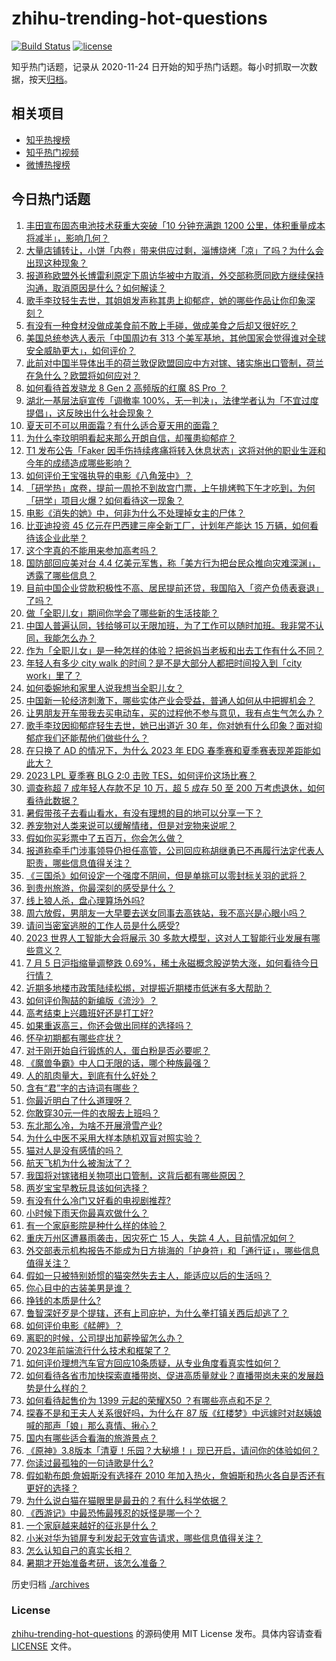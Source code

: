 # zhihu-trending-hot-questions

[![Build Status](https://github.com/justjavac/zhihu-trending-hot-questions/workflows/ci/badge.svg?branch=master)](https://github.com/justjavac/zhihu-trending-hot-questions/actions)
[![license](https://img.shields.io/github/license/justjavac/zhihu-trending-hot-questions)](https://github.com/justjavac/zhihu-trending-hot-questions/blob/master/LICENSE)

知乎热门话题，记录从 2020-11-24
日开始的知乎热门话题。每小时抓取一次数据，按天[归档](./archives)。

## 相关项目

- [知乎热搜榜](https://github.com/justjavac/zhihu-trending-top-search)
- [知乎热门视频](https://github.com/justjavac/zhihu-trending-hot-video)
- [微博热搜榜](https://github.com/justjavac/weibo-trending-hot-search)

## 今日热门话题

<!-- BEGIN -->
<!-- 最后更新时间 Thu Jul 06 2023 09:48:47 GMT+0800 (China Standard Time) -->

1. [丰田宣布固态电池技术获重大突破「10 分钟充满跑 1200 公里，体积重量成本将减半」，影响几何？](https://www.zhihu.com/question/610463631)
1. [大量店铺转让，小饼「内卷」带来供应过剩，淄博烧烤「凉」了吗？为什么会出现这种现象？](https://www.zhihu.com/question/610461393)
1. [报道称欧盟外长博雷利原定下周访华被中方取消，外交部称愿同欧方继续保持沟通，取消原因是什么？如何解读？](https://www.zhihu.com/question/610463055)
1. [歌手李玟轻生去世，其姐姐发声称其患上抑郁症，她的哪些作品让你印象深刻？](https://www.zhihu.com/question/610553174)
1. [有没有一种食材没做成美食前不敢上手碰，做成美食之后却又很好吃？](https://www.zhihu.com/question/610062999)
1. [美国总统参选人表示「中国周边有 313 个美军基地，其他国家会觉得谁对全球安全威胁更大」，如何评价？](https://www.zhihu.com/question/610542360)
1. [此前对中国半导体出手的荷兰敦促欧盟回应中方对镓、锗实施出口管制，荷兰在急什么？欧盟将如何应对？](https://www.zhihu.com/question/610538153)
1. [如何看待首发骁龙 8 Gen 2 高频版的红魔 8S Pro ？](https://www.zhihu.com/question/609348234)
1. [湖北一基层法庭宣传「调撤率 100%，无一判决」，法律学者认为「不宜过度提倡」，这反映出什么社会现象？](https://www.zhihu.com/question/610470335)
1. [夏天可不可以用面霜？有什么适合夏天用的面霜？](https://www.zhihu.com/question/392595323)
1. [为什么李玟明明看起来那么开朗自信，却罹患抑郁症？](https://www.zhihu.com/question/610557808)
1. [T1 发布公告「Faker 因手伤持续疼痛将转入休息状态」这将对他的职业生涯和今年的成绩造成哪些影响？](https://www.zhihu.com/question/610485839)
1. [如何评价王宝强执导的电影《八角笼中》？](https://www.zhihu.com/question/603748979)
1. [「研学热」席卷，提前一周抢不到故宫门票，上午排烤鸭下午才吃到，为何「研学」项目火爆？如何看待这一现象？](https://www.zhihu.com/question/610438956)
1. [电影《消失的她》中，何非为什么不处理掉女主的尸体？](https://www.zhihu.com/question/608059136)
1. [比亚迪投资 45 亿元在巴西建三座全新工厂，计划年产能达 15 万辆，如何看待该企业此举？](https://www.zhihu.com/question/610472668)
1. [这个字真的不能用来参加高考吗？](https://www.zhihu.com/question/607978069)
1. [国防部回应美对台 4.4 亿美元军售，称「美方行为把台民众推向灾难深渊」，透露了哪些信息？](https://www.zhihu.com/question/610442392)
1. [目前中国企业贷款积极性不高、居民提前还贷，我国陷入「资产负债表衰退」了吗？](https://www.zhihu.com/question/610066945)
1. [做「全职儿女」期间你学会了哪些新的生活技能？](https://www.zhihu.com/question/610276756)
1. [中国人普遍认同，钱给够可以无限加班，为了工作可以随时加班。我非常不认同，我能怎么办？](https://www.zhihu.com/question/609600827)
1. [作为「全职儿女」是一种怎样的体验？把爸妈当老板和出去工作有什么不同？](https://www.zhihu.com/question/610276483)
1. [年轻人有多少 city walk 的时间？是不是大部分人都把时间投入到「city work」里了？](https://www.zhihu.com/question/610470097)
1. [如何委婉地和家里人说我想当全职儿女？](https://www.zhihu.com/question/593083416)
1. [中国新一轮经济刺激下，哪些实体产业会受益，普通人如何从中把握机会？](https://www.zhihu.com/question/609607019)
1. [让男朋友开车带我去买电动车，买的过程他不参与意见，我有点生气怎么办？](https://www.zhihu.com/question/609945575)
1. [歌手李玟因抑郁症轻生去世，她已出道近 30 年，你对她有什么印象？面对抑郁症我们还能帮他们做些什么？](https://www.zhihu.com/question/610553893)
1. [在只换了 AD 的情况下，为什么 2023 年 EDG 春季赛和夏季赛表现差距能如此大？](https://www.zhihu.com/question/610380860)
1. [2023 LPL 夏季赛 BLG 2:0 击败 TES，如何评价这场比赛？](https://www.zhihu.com/question/610514738)
1. [调查称超 7 成年轻人存款不足 10 万，超 5 成存 50 至 200 万考虑退休，如何看待此数据？](https://www.zhihu.com/question/610224300)
1. [暑假带孩子去看山看水，有没有理想的目的地可以分享一下？](https://www.zhihu.com/question/609232486)
1. [养宠物对人类来说可以缓解情绪，但是对宠物来说呢？](https://www.zhihu.com/question/607404994)
1. [假如你买彩票中了五百万，你会怎么做？](https://www.zhihu.com/question/610026961)
1. [报道称牵手门涉事领导仍担任高管，公司回应称胡继勇已不再履行法定代表人职责，哪些信息值得关注？](https://www.zhihu.com/question/610320361)
1. [《三国杀》如何设定一个强度不阴间，但是单挑可以零封标关羽的武将？](https://www.zhihu.com/question/607630391)
1. [到贵州旅游，你最深刻的感受是什么？](https://www.zhihu.com/question/605492433)
1. [线上狼人杀，盘心理算场外吗?](https://www.zhihu.com/question/602033367)
1. [周六放假，男朋友一大早要去送女同事去高铁站，我不高兴是心眼小吗？](https://www.zhihu.com/question/609749261)
1. [请问当密室逃脱的工作人员是什么感受?](https://www.zhihu.com/question/335210735)
1. [2023 世界人工智能大会将展示 30 多款大模型，这对人工智能行业发展有哪些意义？](https://www.zhihu.com/question/609545571)
1. [7 月 5 日沪指缩量调整跌 0.69%，稀土永磁概念股逆势大涨，如何看待今日行情？](https://www.zhihu.com/question/610431189)
1. [近期多地楼市政策陆续松绑，对提振近期楼市低迷有多大帮助？](https://www.zhihu.com/question/609606548)
1. [如何评价陶喆的新编版《流沙》？](https://www.zhihu.com/question/610076115)
1. [高考结束上兴趣班好还是打工好?](https://www.zhihu.com/question/610249499)
1. [如果重返高三，你还会做出同样的选择吗？](https://www.zhihu.com/question/610417806)
1. [怀孕初期都有哪些症状？](https://www.zhihu.com/question/446095968)
1. [对于刚开始自行锻炼的人，蛋白粉是否必要呢？](https://www.zhihu.com/question/607579855)
1. [《魔兽争霸》中人口无限的话，哪个种族最强？](https://www.zhihu.com/question/610240433)
1. [人的肌肉量大，到底有什么好处？](https://www.zhihu.com/question/594887230)
1. [含有“君”字的古诗词有哪些？](https://www.zhihu.com/question/610268512)
1. [你最近明白了什么道理呀？](https://www.zhihu.com/question/604311404)
1. [你敢穿30元一件的衣服去上班吗？](https://www.zhihu.com/question/606509967)
1. [东北那么冷，为啥不开展滑雪产业?](https://www.zhihu.com/question/609930277)
1. [为什么中医不采用大样本随机双盲对照实验？](https://www.zhihu.com/question/603424861)
1. [猫对人是没有感情的吗？](https://www.zhihu.com/question/27378204)
1. [航天飞机为什么被淘汰了？](https://www.zhihu.com/question/36811404)
1. [我国将对镓锗相关物项出口管制，这背后都有哪些原因？](https://www.zhihu.com/question/610223296)
1. [两岁宝宝早教玩具该如何选择？](https://www.zhihu.com/question/535502186)
1. [有没有什么冷门又好看的电视剧推荐?](https://www.zhihu.com/question/595259975)
1. [小时候下雨天你最喜欢做什么？](https://www.zhihu.com/question/601873764)
1. [有一个家庭影院是种什么样的体验？](https://www.zhihu.com/question/57050156)
1. [重庆万州区遭暴雨袭击，因灾死亡 15 人，失踪 4 人，目前情况如何？](https://www.zhihu.com/question/610456313)
1. [外交部表示机构报告不能成为日方排海的「护身符」和「通行证」，哪些信息值得关注？](https://www.zhihu.com/question/610462754)
1. [假如一只被特别娇惯的猫突然失去主人，能适应以后的生活吗？](https://www.zhihu.com/question/609779217)
1. [你心目中的古装美男是谁？](https://www.zhihu.com/question/284995716)
1. [挣钱的本质是什么?](https://www.zhihu.com/question/577178625)
1. [鲁智深好歹是个提辖，还有上司庇护，为什么拳打镇关西后却逃了？](https://www.zhihu.com/question/594491024)
1. [如何评价电影《艋舺》？](https://www.zhihu.com/question/23229737)
1. [离职的时候，公司提出加薪挽留怎么办？](https://www.zhihu.com/question/608980591)
1. [2023年前端流行什么技术和框架了？](https://www.zhihu.com/question/609395923)
1. [如何评价理想汽车官方回应10条质疑，从专业角度看真实性如何？](https://www.zhihu.com/question/610442905)
1. [如何看待各省市加快探索直播带岗、促进高质量就业？直播带岗未来的发展趋势是什么样的？](https://www.zhihu.com/question/610459235)
1. [如何看待起售价为 1399 元起的荣耀X50 ？有哪些亮点和不足？](https://www.zhihu.com/question/610537841)
1. [探春不是和王夫人关系很好吗，为什么在 87 版《红楼梦》中远嫁时对赵姨娘喊的那声「娘」那么真情、揪心？](https://www.zhihu.com/question/353053148)
1. [国内有哪些适合看海的旅游景点？](https://www.zhihu.com/question/604997905)
1. [《原神》3.8版本「清夏！乐园？大秘境！」现已开启，请问你的体验如何？](https://www.zhihu.com/question/610429701)
1. [你读过最孤独的一句诗歌是什么?](https://www.zhihu.com/question/610441950)
1. [假如勒布朗·詹姆斯没有选择在 2010 年加入热火，詹姆斯和热火各自是否还有更好的选择？](https://www.zhihu.com/question/606970645)
1. [为什么说白猫在猫眼里是最丑的？有什么科学依据？](https://www.zhihu.com/question/609445968)
1. [《西游记》中最恐怖最残忍的妖怪是哪一个？](https://www.zhihu.com/question/414657464)
1. [一个家庭越来越好的征兆是什么？](https://www.zhihu.com/question/555044022)
1. [小米对华为锁屏专利发起无效宣告请求，哪些信息值得关注？](https://www.zhihu.com/question/610265154)
1. [怎么认知自己的真实长相？](https://www.zhihu.com/question/325038574)
1. [暑期才开始准备考研，该怎么准备？](https://www.zhihu.com/question/606071787)

<!-- END -->

历史归档 [./archives](./archives)

### License

[zhihu-trending-hot-questions](https://github.com/justjavac/zhihu-trending-hot-questions)
的源码使用 MIT License 发布。具体内容请查看 [LICENSE](./LICENSE) 文件。
